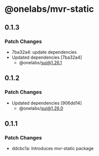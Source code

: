 # @onelabs/mvr-static

## 0.1.3

### Patch Changes

- 7ba32a4: update dependencies
- Updated dependencies [7ba32a4]
  - @onelabs/sui@1.26.1

## 0.1.2

### Patch Changes

- Updated dependencies [906dd14]
  - @onelabs/sui@1.26.0

## 0.1.1

### Patch Changes

- ddcbc1a: Introduces mvr-static package

